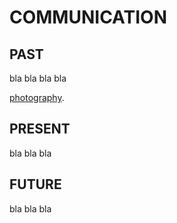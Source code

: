 # COMMUNICATION












## PAST
bla bla bla bla 



[photography](https://en.wikipedia.org/wiki/Timeline_of_photography_technology).

  
  
  
  
  
  
  
  
  
  
  
  
  
  
  
  
  
  
  
  
  


## PRESENT
bla bla bla










































## FUTURE

bla bla bla






